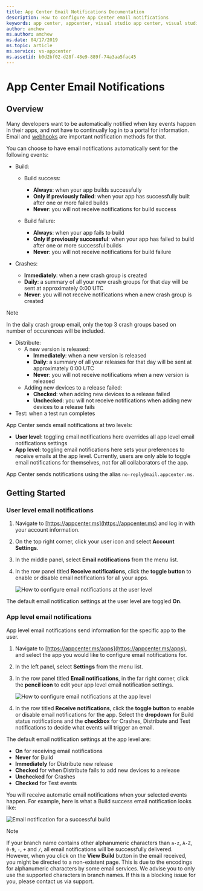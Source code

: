 ```yaml
---
title: App Center Email Notifications Documentation
description: How to configure App Center email notifications
keywords: app center, appcenter, visual studio app center, visual studio appcenter, email, email notifications, build status, build, crashes, crash, distribute, diagnostics, crash groups, crash group, new app version released, new crash group, test, test run, test run completed, test run complete
author: amchew
ms.author: amchew
ms.date: 04/17/2019
ms.topic: article
ms.service: vs-appcenter
ms.assetid: b0d2bf02-d28f-48e9-889f-74a3aa5fac45
---
```


# App Center Email Notifications
## Overview

Many developers want to be automatically notified when key events happen in their apps, and not have to continually log in to a portal for information. Email and [webhooks](https://docs.microsoft.com/appcenter/dashboard/webhooks/) are important notification methods for that.

You can choose to have email notifications automatically sent for the following events:

- Build: 
  - Build success:
    - **Always**: when your app builds successfully
    - **Only if previously failed**: when your app has successfully built after one or more failed builds
    - **Never**: you will not receive notifications for build success

  - Build failure:
    - **Always**: when your app fails to build
    - **Only if previously successful**: when your app has failed to build after one or more successful builds
    - **Never**: you will not receive notifications for build failure

- Crashes: 
    - **Immediately**: when a new crash group is created
    - **Daily**: a summary of all your new crash groups for that day will be sent at approximately 0:00 UTC
    - **Never**: you will not receive notifications when a new crash group is created

> [!NOTE]
> In the daily crash group email, only the top 3 crash groups based on number of occurences will be included.
    
- Distribute: 
  - A new version is released:
    - **Immediately**: when a new version is released
    - **Daily**: a summary of all your releases for that day will be sent at approximately 0:00 UTC
    - **Never**: you will not receive notifications when a new version is released
  - Adding new devices to a release failed:
    - **Checked**: when adding new devices to a release failed
    - **Unchecked**: you will not receive notifications when adding new devices to a release fails
- Test: when a test run completes

App Center sends email notifications at two levels:  
  - **User level**: toggling email notifications here overrides all app level email notifications settings
  - **App level**: toggling email notifications here sets your preferences to receive emails at the app level. Currently, users are only able to toggle email notifications for themselves, not for all collaborators of the app.

App Center sends notifications using the alias `no-reply@mail.appcenter.ms`.

## Getting Started

### User level email notifications

1. Navigate to [https://appcenter.ms](https://appcenter.ms) and log in with your account information.

2. On the top right corner, click your user icon and select **Account Settings**.

3. In the middle panel, select **Email notifications** from the menu list.

4. In the row panel titled **Receive notifications**, click the **toggle button** to enable or disable email notifications for all your apps.

    ![How to configure email notifications at the user level](media/configureEmailNotificationUser.png)

The default email notification settings at the user level are toggled **On**.

### App level email notifications

App level email notifications send information for the specific app to the user.

1. Navigate to [https://appcenter.ms/apps](https://appcenter.ms/apps), and select the app you would like to configure email notifications for.

2. In the left panel, select **Settings** from the menu list.

3. In the row panel titled **Email notifications**, in the far right corner, click the **pencil icon** to edit your app level email notification settings.

    ![How to configure email notifications at the app level](media/configureEmailNotificationApp.png)

4. In the row titled **Receive notifications**, click the **toggle button** to enable or disable email notifications for the app. Select the **dropdown** for Build status notifications and the **checkbox** for Crashes, Distribute and Test notifications to decide what events will trigger an email.

The default email notification settings at the app level are:
  - **On** for receiving email notifications
  - **Never** for Build
  - **Immediately** for Distribute new release
  - **Checked** for when Distribute fails to add new devices to a release
  - **Unchecked** for Crashes
  - **Checked** for Test events

You will receive automatic email notifications when your selected events happen. For example, here is what a Build success email notification looks like:

![Email notification for a successful build](media/emailSuccessfulBuild.png)

> [!NOTE]
> If your branch name contains other alphanumeric characters than `a-z`, `A-Z`, `0-9`, `-`, `+` and `/`, all email notifications will be successfully delivered. However, when you click on the **View Build** button in the email received, you might be directed to a non-existent page. This is due to the encodings for alphanumeric characters by some email services. We advise you to only use the supported characters in branch names. If this is a blocking issue for you, please contact us via support.
